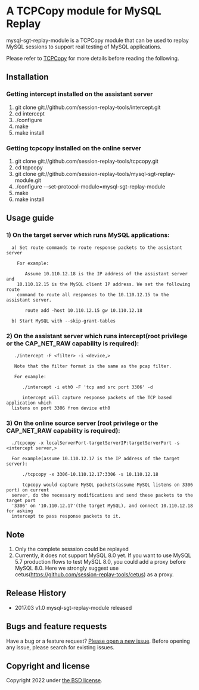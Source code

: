 # A TCPCopy module for MySQL Replay

mysql-sgt-replay-module is a TCPCopy module that can be used to replay MySQL sessions to support real testing of MySQL applications. 

Please refer to [TCPCopy](https://github.com/session-replay-tools/tcpcopy) for more details before reading the following.

## Installation

### Getting intercept installed on the assistant server
1. git clone git://github.com/session-replay-tools/intercept.git
2. cd intercept
3. ./configure 
4. make
5. make install


### Getting tcpcopy installed on the online server
1. git clone git://github.com/session-replay-tools/tcpcopy.git
2. cd tcpcopy
3. git clone git://github.com/session-replay-tools/mysql-sgt-replay-module.git
4. ./configure --set-protocol-module=mysql-sgt-replay-module
5. make
6. make install


## Usage guide
 
### 1) On the target server which runs MySQL applications:
      a) Set route commands to route response packets to the assistant server

        For example:

           Assume 10.110.12.18 is the IP address of the assistant server and 
        10.110.12.15 is the MySQL client IP address. We set the following route 
        command to route all responses to the 10.110.12.15 to the assistant server.

           route add -host 10.110.12.15 gw 10.110.12.18
        
      b) Start MySQL with --skip-grant-tables

### 2) On the assistant server which runs intercept(root privilege or the CAP_NET_RAW capability is required):
   
       ./intercept -F <filter> -i <device,> 
	  
       Note that the filter format is the same as the pcap filter.
        
       For example:

          ./intercept -i eth0 -F 'tcp and src port 3306' -d

          intercept will capture response packets of the TCP based application which 
      listens on port 3306 from device eth0 
    
	
### 3) On the online source server (root privilege or the CAP_NET_RAW capability is required):
      
      ./tcpcopy -x localServerPort-targetServerIP:targetServerPort -s <intercept server,> 
      
      For example(assume 10.110.12.17 is the IP address of the target server):

          ./tcpcopy -x 3306-10.110.12.17:3306 -s 10.110.12.18 

          tcpcopy would capture MySQL packets(assume MySQL listens on 3306 port) on current 
      server, do the necessary modifications and send these packets to the target port 
      '3306' on '10.110.12.17'(the target MySQL), and connect 10.110.12.18 for asking 
      intercept to pass response packets to it.
      
## Note
1. Only the complete sesssion could be replayed
2. Currently, it does not support MySQL 8.0 yet. If you want to use MySQL 5.7 production flows to test MySQL 8.0, you could add a proxy before MySQL 8.0. Here we strongly suggest use cetus(https://github.com/session-replay-tools/cetus) as a proxy.

## Release History
+ 2017.03  v1.0    mysql-sgt-replay-module released


## Bugs and feature requests
Have a bug or a feature request? [Please open a new issue](https://github.com/session-replay-tools/mysql-sgt-replay-module/issues). Before opening any issue, please search for existing issues.


## Copyright and license

Copyright 2022 under [the BSD license](LICENSE).


